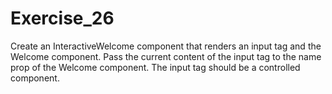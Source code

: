 # Exercise_26

Create an InteractiveWelcome component that renders an input tag and the Welcome component. Pass the current content of the input tag to the name prop of the Welcome component. The input tag should be a controlled component.
